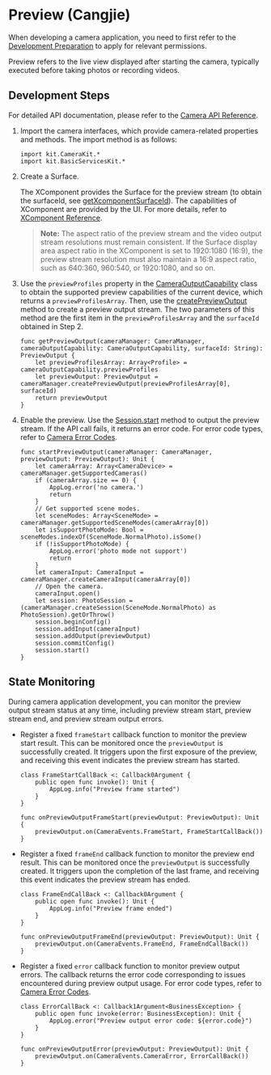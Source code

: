 # Preview (Cangjie)

When developing a camera application, you need to first refer to the [Development Preparation](./cj-camera-preparation.md) to apply for relevant permissions.

Preview refers to the live view displayed after starting the camera, typically executed before taking photos or recording videos.

## Development Steps

For detailed API documentation, please refer to the [Camera API Reference](../../../../API_Reference/source_zh_cn/apis/CameraKit/cj-apis-multimedia-camera.md).

1. Import the camera interfaces, which provide camera-related properties and methods. The import method is as follows:

    <!-- compile -->

    ```cangjie
    import kit.CameraKit.*
    import kit.BasicServicesKit.*
    ```

2. Create a Surface.

    The XComponent provides the Surface for the preview stream (to obtain the surfaceId, see [getXcomponentSurfaceId](../../../../Dev_Guide/source_zh_cn/arkui-cj/cj-common-components-xcomponent.md)). The capabilities of XComponent are provided by the UI. For more details, refer to [XComponent Reference](../../../../Dev_Guide/source_zh_cn/arkui-cj/cj-common-components-xcomponent.md).

    > **Note:**
    > The aspect ratio of the preview stream and the video output stream resolutions must remain consistent. If the Surface display area aspect ratio in the XComponent is set to 1920:1080 (16:9), the preview stream resolution must also maintain a 16:9 aspect ratio, such as 640:360, 960:540, or 1920:1080, and so on.

3. Use the `previewProfiles` property in the [CameraOutputCapability](../../../../API_Reference/source_zh_cn/apis/CameraKit/cj-apis-multimedia-camera.md#struct-cameraoutputcapability) class to obtain the supported preview capabilities of the current device, which returns a `previewProfilesArray`. Then, use the [createPreviewOutput](../../../../API_Reference/source_zh_cn/apis/CameraKit/cj-apis-multimedia-camera.md#func-createpreviewoutputprofile-string) method to create a preview output stream. The two parameters of this method are the first item in the `previewProfilesArray` and the `surfaceId` obtained in Step 2.

    <!-- compile -->

    ```cangjie
    func getPreviewOutput(cameraManager: CameraManager, cameraOutputCapability: CameraOutputCapability, surfaceId: String): PreviewOutput {
        let previewProfilesArray: Array<Profile> = cameraOutputCapability.previewProfiles
        let previewOutput: PreviewOutput = cameraManager.createPreviewOutput(previewProfilesArray[0], surfaceId)
        return previewOutput
    }
    ```

4. Enable the preview. Use the [Session.start](../../../../API_Reference/source_zh_cn/apis/CameraKit/cj-apis-multimedia-camera.md#func-start) method to output the preview stream. If the API call fails, it returns an error code. For error code types, refer to [Camera Error Codes](../../../../API_Reference/source_zh_cn/errorcodes/cj-errorcode-multimedia-camera.md).

    <!-- compile -->

    ```cangjie
    func startPreviewOutput(cameraManager: CameraManager, previewOutput: PreviewOutput): Unit {
        let cameraArray: Array<CameraDevice> = cameraManager.getSupportedCameras()
        if (cameraArray.size == 0) {
            AppLog.error('no camera.')
            return
        }
        // Get supported scene modes.
        let sceneModes: Array<SceneMode> = cameraManager.getSupportedSceneModes(cameraArray[0])
        let isSupportPhotoMode: Bool = sceneModes.indexOf(SceneMode.NormalPhoto).isSome()
        if (!isSupportPhotoMode) {
            AppLog.error('photo mode not support')
            return
        }
        let cameraInput: CameraInput = cameraManager.createCameraInput(cameraArray[0])
        // Open the camera.
        cameraInput.open()
        let session: PhotoSession = (cameraManager.createSession(SceneMode.NormalPhoto) as PhotoSession).getOrThrow()
        session.beginConfig()
        session.addInput(cameraInput)
        session.addOutput(previewOutput)
        session.commitConfig()
        session.start()
    }
    ```

## State Monitoring

During camera application development, you can monitor the preview output stream status at any time, including preview stream start, preview stream end, and preview stream output errors.

- Register a fixed `frameStart` callback function to monitor the preview start result. This can be monitored once the `previewOutput` is successfully created. It triggers upon the first exposure of the preview, and receiving this event indicates the preview stream has started.

    <!-- compile -->

    ```cangjie
    class FrameStartCallBack <: Callback0Argument {
        public open func invoke(): Unit {
            AppLog.info("Preview frame started")
        }
    }

    func onPreviewOutputFrameStart(previewOutput: PreviewOutput): Unit {
        previewOutput.on(CameraEvents.FrameStart, FrameStartCallBack())
    }
    ```

- Register a fixed `frameEnd` callback function to monitor the preview end result. This can be monitored once the `previewOutput` is successfully created. It triggers upon the completion of the last frame, and receiving this event indicates the preview stream has ended.

    <!-- compile -->

    ```cangjie
    class FrameEndCallBack <: Callback0Argument {
        public open func invoke(): Unit {
            AppLog.info("Preview frame ended")
        }
    }

    func onPreviewOutputFrameEnd(previewOutput: PreviewOutput): Unit {
        previewOutput.on(CameraEvents.FrameEnd, FrameEndCallBack())
    }
    ```

- Register a fixed `error` callback function to monitor preview output errors. The callback returns the error code corresponding to issues encountered during preview output usage. For error code types, refer to [Camera Error Codes](../../../../API_Reference/source_zh_cn/errorcodes/cj-errorcode-multimedia-camera.md).

    <!-- compile -->

    ```cangjie
    class ErrorCallBack <: Callback1Argument<BusinessException> {
        public open func invoke(error: BusinessException): Unit {
            AppLog.error("Preview output error code: ${error.code}")
        }
    }

    func onPreviewOutputError(previewOutput: PreviewOutput): Unit {
        previewOutput.on(CameraEvents.CameraError, ErrorCallBack())
    }
    ```